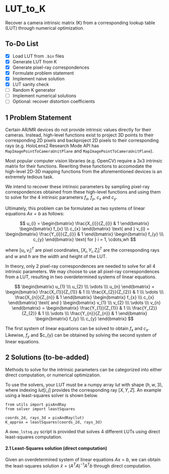# LUT_to_K
Recover a camera intrinsic matrix (K) from a corresponding lookup table (LUT) through numerical optimization.

## To-Do List
- [x] Load LUT from `.bin` files
- [x] Generate LUT from K
- [x] Generate pixel-ray correspondences
- [x] Formulate problem statement
- [x] Implement naive solution
- [X] LUT sanity check
- [ ] Random K generator
- [ ] Implement numerical solutions
- [ ] Optional: recover distortion coefficients

## 1 Problem Statement

Certain AR/MR devices do not provide intrinsic values directly for their cameras. Instead, high-level functions exist to project 3D points to their corresponding 2D pixels and backproject 2D pixels to their corresponding rays (e.g. HoloLens2 Research Mode API has `MapImagePointToCameraUnitPlane` and `MapImagePointToCameraUnitPlane`).

Most popular computer vision libraries (e.g. OpenCV) require a 3x3 intrinsic matrix for their functions. Rewriting these functions to accomodate the high-level 2D-3D mapping functions from the aforementioned devices is an extremely tedious task.

We intend to recover these intrinsic parameters by sampling pixel-ray correspondences obtained from these high-level functions and using them to solve for the 4 intrinsic parameters $f_x$, $f_y$, $c_x$ and $c_y$.

Ultimately, this problem can be formulated as two systems of linear equations $Ax = b$ as follows:

$$
         u_{i}
     =
     \begin{bmatrix}
     	\frac{X_{i}}{Z_{i}} & 1
     \end{bmatrix}
     \begin{bmatrix}
     	f_{x} \\\ c_{x}
     \end{bmatrix}
     \text{ and }
     	v_{i}
     =
     \begin{bmatrix}
     	\frac{Y_{i}}{Z_{i}} & 1
     \end{bmatrix}
     \begin{bmatrix}
     	f_{y} \\\ c_{y}
     \end{bmatrix}
     \text{ for }
     i = 1, \cdots,wh
  $$

where $[u_{i}, v_{i}]^T$ are pixel coordinates, $[X_{i}, Y_{i}, Z_{i}]^T$ are the corresponding rays and $w$ and $h$ are the width and height of the LUT.

In theory, only 2 pixel-ray correspondences are needed to solve for all 4 intrinsic parameters. We may choose to use all pixel-ray correspondences from a LUT, resulting in two overdetermined systems of linear equations.

$$
     \begin{bmatrix}
     	u_{1} \\\ u_{2} \\\ \vdots \\\ u_{n}
     \end{bmatrix}
     =
     \begin{bmatrix}
     	\frac{X_{1}}{Z_{1}} & 1 \\\ \frac{X_{2}}{Z_{2}} & 1 \\\ \vdots \\\ \frac{X_{n}}{Z_{n}} & 1
     \end{bmatrix}
     \begin{bmatrix}
     	f_{x} \\\ c_{x}
     \end{bmatrix}
     \text{ and }
     \begin{bmatrix}
     	v_{1} \\\ v_{2} \\\ \vdots \\\ v_{n}
     \end{bmatrix}
     =
     \begin{bmatrix}
     	\frac{Y_{1}}{Z_{1}} & 1 \\\ \frac{Y_{2}}{Z_{2}} & 1 \\\ \vdots \\\ \frac{Y_{n}}{Z_{n}} & 1
     \end{bmatrix}
     \begin{bmatrix}
     	f_{y} \\\ c_{y}
     \end{bmatrix}
  $$
  
The first system of linear equations can be solved to obtain $f_{x}$ and $c_{x}$. Likewise, $f_{y}$ and $c_{y} can be obtained by solving the second system of linear equations.

## 2 Solutions (to-be-added)
Methods to solve for the intrinsic parameters can be categorized into either direct computation, or numerical optimization.

To use the solvers, your LUT must be a numpy array $lut$ with shape $(h,w,3)$, where indexing $lut[i,j]$ provides the corresponding ray $[X,Y,Z]$. An example using a least-squares solver is shown below.
```
from utils import pixAndRay
from solver import leastSquares

coords_2d, rays_3d = pixAndRay(lut)
K_approx = leastSquares(coords_2d, rays_3d)
```

A `demo_lstsq.py` script is provided that solves 4 different LUTs using direct least-squares computation.
#### 2.1 Least-Squares solution (direct computation)
Given an overdetermined system of linear equations $Ax = b$, we can obtain the least-squares solution $\hat{x} = (A^TA)^{-1}A^Tb$ through direct computation.